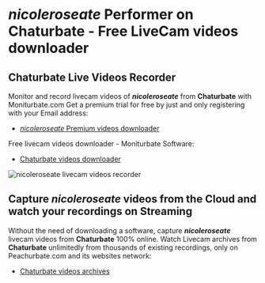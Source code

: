 # _nicoleroseate_ Performer on Chaturbate - Free LiveCam videos downloader

## Chaturbate Live Videos Recorder

Monitor and record livecam videos of **_nicoleroseate_** from **Chaturbate** with Moniturbate.com
Get a premium trial for free by just and only registering with your Email address:
* [_nicoleroseate_ Premium videos downloader](https://moniturbate.com/request-demo-licence-key.html)

Free livecam videos downloader - Moniturbate Software:
* [Chaturbate videos downloader](https://moniturbate.com/moniturbate-download-software.html)

![_nicoleroseate_ livecam videos recorder](https://peachurnet.com/templates/moniturbate-software.png)


## Capture _nicoleroseate_ videos from the Cloud and watch your recordings on Streaming

Without the need of downloading a software, capture **_nicoleroseate_** livecam videos from **Chaturbate** 100% online.
Watch Livecam archives from **Chaturbate** unlimitedly from thousands of existing recordings, only on Peachurbate.com and its websites network:
* [Chaturbate videos archives](https://peachurnet.com/)